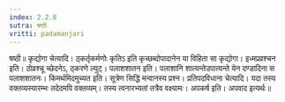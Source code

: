 ```yaml
---
index: 2.2.8
sutra: षष्ठी
vritti: padamanjari
---
```


 षष्ठी॥ कृद्योगा चेत्यादि। ठ्कर्तृकर्मणोः कृतिऽ इति कृच्छब्दोपादानेन या विहिता सा कृद्योगा। इध्मप्रव्रश्चन इति। ठोव्रश्चू च्छेदनेऽ, ठ्करणे ल्युट्। पलाशशातन इति। पलाशानि शात्यन्तेउपात्यन्ते येन दण्डादिना स पलाशशातनः। किमर्थमिदमुच्यत इति। सूत्रेण सिद्धिं मन्वानस्य प्रश्न। प्रतिपदविधाना चेत्यादि। यदा तस्य वक्तव्यस्यारम्भः तदेदमपि वक्तव्यम्। तस्य त्वनारभ्यतां तत्रैव वक्ष्यामः। अपकर्ष इति। अपवाद इत्यर्थः॥
